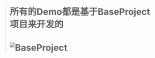 > # 所有的Demo都是基于BaseProject项目来开发的
> # ![BaseProject](https://github.com/jianesrq0724/BaseProject)



